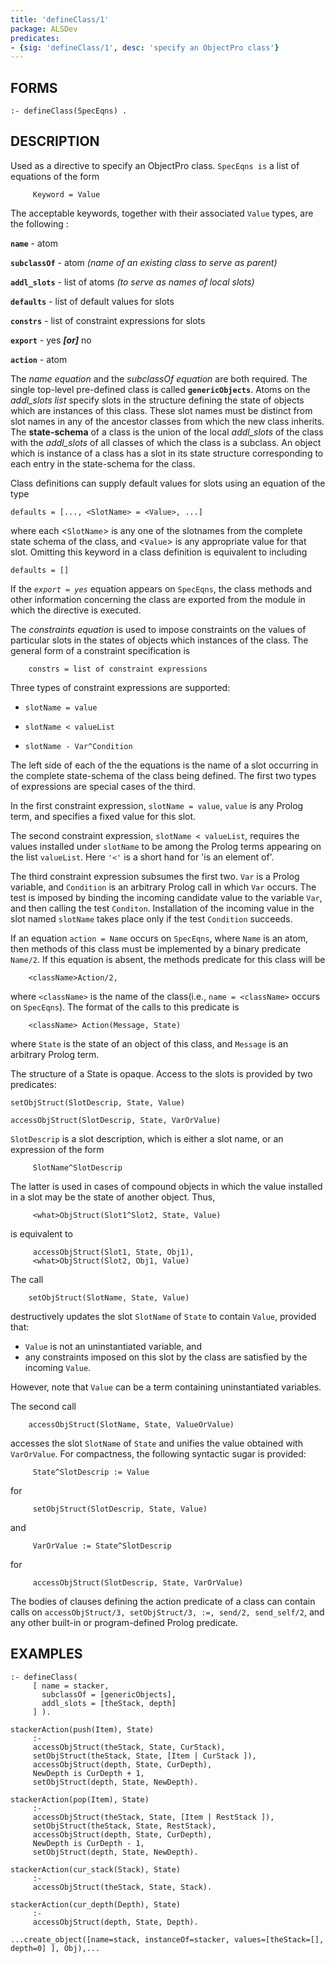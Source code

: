 ```yaml
---
title: 'defineClass/1'
package: ALSDev
predicates:
- {sig: 'defineClass/1', desc: 'specify an ObjectPro class'}
---
```


## FORMS
```
:- defineClass(SpecEqns) .
```
## DESCRIPTION

Used as a directive to specify an ObjectPro class. `SpecEqns is` a list of equations of the form
```
     Keyword = Value

```
The acceptable keywords, together with their associated `Value` types, are the following :

**`name`** - atom

**`subclassOf`** - atom _(name of an existing class to serve as parent)_

**`addl_slots`** - list of atoms _(to serve as names of local slots)_

**`defaults`** - list of default values for slots

**`constrs`** - list of constraint expressions for slots

**`export`** - yes **_[or]_** no

**`action`** - atom

The _name equation_ and the _subclassOf equation_ are both required. The single top-level pre-defined class is called **`genericObjects`**. Atoms on the _addl_slots list_ specify slots in the structure defining the state of objects which are instances of this class. These slot names must be distinct from slot names in any of the ancestor classes from which the new class inherits. The **__state-schema__** of a class is the union of the local _addl_slots_ of the class with the _addl_slots_ of all classes of which the class is a subclass. An object which is instance of a class has a slot in its state structure corresponding to each entry in the state-schema for the class.

Class definitions can supply default values for slots using an equation of the type
```
defaults = [..., <SlotName> = <Value>, ...]
```
where each &lt;`SlotName`&gt; is any one of the slotnames from the complete state schema of the class, and &lt;`Value`&gt; is any appropriate value for that slot. Omitting this keyword in a class definition is equivalent to including
```
defaults = []
```
If the _`export = yes`_ equation appears on `SpecEqns`, the class methods and other information concerning the class are exported from the module in which the directive is executed.

The _constraints equation_ is used to impose constraints on the values of particular slots in the states of objects which instances of the class. The general form of a constraint specification is
```
    constrs = list of constraint expressions
```
Three types of constraint expressions are supported:

- `slotName = value`

- `slotName < valueList`

- `slotName - Var^Condition`

The left side of each of the the equations is the name of a slot occurring in the complete state-schema of the class being defined.  The first two types of expressions are special cases of the third. 

In the first constraint expression, `slotName = value`, `value` is any Prolog term, and specifies a fixed value for this slot. 

The second constraint expression, `slotName < valueList`, requires the values installed under `slotName` to be among the Prolog terms appearing on the list `valueList`. Here `'<'` is a short hand for 'is an element of'. 

The third constraint expression subsumes the first two. `Var` is a Prolog variable, and `Condition` is an arbitrary Prolog call in which `Var` occurs. The test is imposed by binding the incoming candidate value to the variable `Var`, and then calling the test `Conditon`. Installation of the incoming value in the slot named `slotName` takes place only if the test `Condition` succeeds.

If an equation `action = Name` occurs on `SpecEqns`, where `Name` is an atom, then methods of this class must be implemented by a binary predicate `Name/2`. If this equation is absent, the methods predicate for this class will be 
```
    <className>Action/2, 
```
where `<className>` is the name of the class(i.e., `name = <className>` occurs on `SpecEqns`). The format of the calls to this predicate is
```
    <className> Action(Message, State)
```
where `State` is the state of an object of this class, and  `Message` is an arbitrary Prolog term.

The structure of a State is opaque. Access to the slots is provided by two predicates:
```
setObjStruct(SlotDescrip, State, Value)

accessObjStruct(SlotDescrip, State, VarOrValue)
```
`SlotDescrip` is a slot description, which is either a slot name, or an expression of the form
```
     SlotName^SlotDescrip
```
The latter is used in cases of compound objects in which the value installed in a slot may be the state of another object. Thus,
```
     <what>ObjStruct(Slot1^Slot2, State, Value)
```
is equivalent to
```
     accessObjStruct(Slot1, State, Obj1),
     <what>ObjStruct(Slot2, Obj1, Value)
```
The call
```
    setObjStruct(SlotName, State, Value)
```
destructively updates the slot `SlotName` of `State` to contain `Value`, provided that:

 - `Value` is not an uninstantiated variable, and
 - any constraints imposed on this slot by the class are satisfied by the incoming `Value`. 

However, note that `Value` can be a term containing uninstantiated variables. 

The second call
```
    accessObjStruct(SlotName, State, ValueOrValue)
```
accesses the slot `SlotName` of `State` and unifies the value obtained with `VarOrValue`. For compactness, the following syntactic sugar is provided:
```
     State^SlotDescrip := Value
```
for
```
     setObjStruct(SlotDescrip, State, Value)
```
and
```
     VarOrValue := State^SlotDescrip
```
for
```
     accessObjStruct(SlotDescrip, State, VarOrValue)
```
The bodies of clauses defining the action predicate of a class can contain calls on `accessObjStruct/3, setObjStruct/3, :=, send/2, send_self/2`, and any other built-in or program-defined Prolog predicate.

## EXAMPLES
```
:- defineClass(
     [ name = stacker,
       subclassOf = [genericObjects],
       addl_slots = [theStack, depth]
     ] ).

stackerAction(push(Item), State)
     :-
     accessObjStruct(theStack, State, CurStack),
     setObjStruct(theStack, State, [Item | CurStack ]),
     accessObjStruct(depth, State, CurDepth),
     NewDepth is CurDepth + 1,
     setObjStruct(depth, State, NewDepth).

stackerAction(pop(Item), State)
     :-
     accessObjStruct(theStack, State, [Item | RestStack ]),
     setObjStruct(theStack, State, RestStack),
     accessObjStruct(depth, State, CurDepth),
     NewDepth is CurDepth - 1,
     setObjStruct(depth, State, NewDepth).

stackerAction(cur_stack(Stack), State)
     :-
     accessObjStruct(theStack, State, Stack).

stackerAction(cur_depth(Depth), State)
     :-
     accessObjStruct(depth, State, Depth).

...create_object([name=stack, instanceOf=stacker, values=[theStack=[], depth=0] ], Obj),...
```
